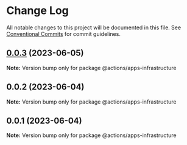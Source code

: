# Change Log

All notable changes to this project will be documented in this file.
See [Conventional Commits](https://conventionalcommits.org) for commit guidelines.

## [0.0.3](https://github.com/ashleyjtaylor/actions/compare/@actions/apps-infrastructure@0.0.2...@actions/apps-infrastructure@0.0.3) (2023-06-05)

**Note:** Version bump only for package @actions/apps-infrastructure





## 0.0.2 (2023-06-04)

**Note:** Version bump only for package @actions/apps-infrastructure





## 0.0.1 (2023-06-04)

**Note:** Version bump only for package @actions/apps-infrastructure
